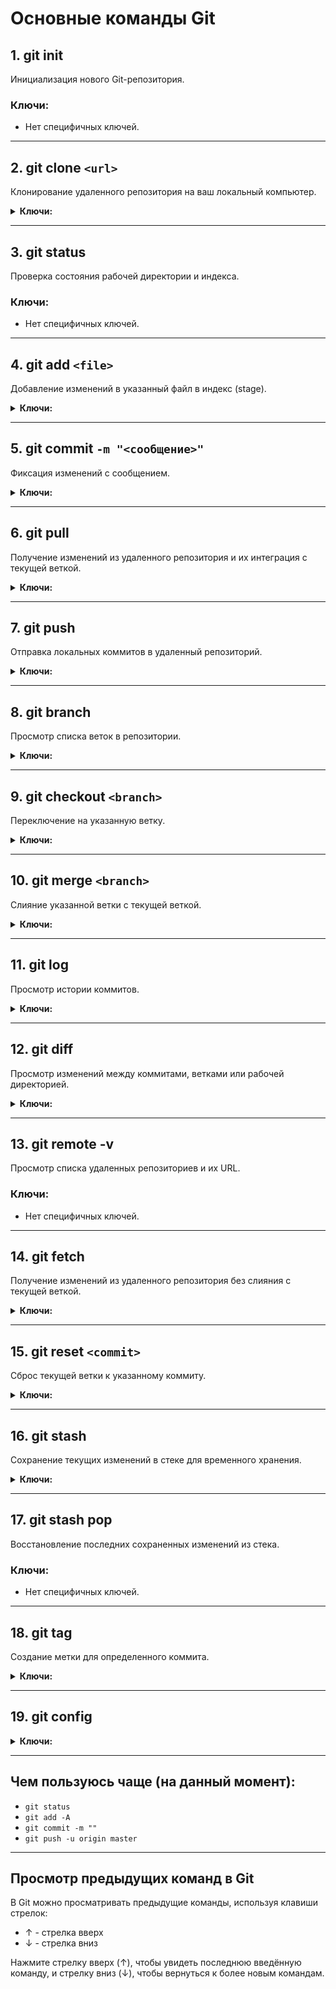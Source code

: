 # Основные команды Git

## 1. git init
Инициализация нового Git-репозитория.

### Ключи:
- Нет специфичных ключей.

---

## 2. git clone `<url>`
Клонирование удаленного репозитория на ваш локальный компьютер.

<details>
<summary><strong>Ключи:</strong></summary>

- `git clone <url>` - клонирует репозиторий по указанному URL.
- `git clone -b <branch> <url>` - клонирует определенную ветку из репозитория.
- `git clone --depth <depth> <url>` - выполняет "мелкое" клонирование с указанной глубиной (только последние коммиты).
- `--depth <n>`: Клонирование только последних n коммитов.
</details>

---

## 3. git status
Проверка состояния рабочей директории и индекса.

### Ключи:
- Нет специфичных ключей.

---

## 4. git add `<file>`
Добавление изменений в указанный файл в индекс (stage).

<details>
<summary><strong>Ключи:</strong></summary>

- `.`: Добавить все изменения в текущей директории.
- `-A`: Добавить все изменения, включая удаленные файлы.
</details>

---

## 5. git commit `-m "<сообщение>"`
Фиксация изменений с сообщением.

<details>
<summary><strong>Ключи:</strong></summary>

- `-a`: Автоматически добавить все отслеживаемые файлы перед коммитом.
- `--amend`: Изменить последний коммит.
</details>

---

## 6. git pull
Получение изменений из удаленного репозитория и их интеграция с текущей веткой.

<details>
<summary><strong>Ключи:</strong></summary>

- `--rebase`: Применить изменения к текущей ветке, используя rebase.
</details>

---

## 7. git push
Отправка локальных коммитов в удаленный репозиторий.

<details>
<summary><strong>Ключи:</strong></summary>

- `git push origin master` - отправляет изменения в ветку `master` на удалённый репозиторий `origin`.
- `git push -u origin master` - отправляет изменения в ветку `master` и устанавливает upstream для отслеживания, чтобы в будущем можно было использовать `git push` без указания ветки.
- `--force`: Принудительная отправка изменений (осторожно!).
- `--set-upstream`: Установить удаленную ветку для текущей локальной ветки.
</details>

---

## 8. git branch
Просмотр списка веток в репозитории.

<details>
<summary><strong>Ключи:</strong></summary>

- `-d <branch>`: Удалить указанную ветку.
- `-m <old_branch> <new_branch>`: Переименовать ветку.
</details>

---

## 9. git checkout `<branch>`
Переключение на указанную ветку.

<details>
<summary><strong>Ключи:</strong></summary>

- `-b <branch>`: Создать новую ветку и сразу на нее переключиться.
</details>

---

## 10. git merge `<branch>`
Слияние указанной ветки с текущей веткой.

<details>
<summary><strong>Ключи:</strong></summary>

- `--no-ff`: Создать новый коммит даже если слияние можно выполнить без него.
</details>

---

## 11. git log
Просмотр истории коммитов.

<details>
<summary><strong>Ключи:</strong></summary>

- `--oneline`: Показать краткий вид истории коммитов.
- `--graph`: Показать графическую структуру веток.
</details>

---

## 12. git diff
Просмотр изменений между коммитами, ветками или рабочей директорией.

<details>
<summary><strong>Ключи:</strong></summary>

- `--cached`: Показать изменения, подготовленные к коммиту.
</details>

---

## 13. git remote -v
Просмотр списка удаленных репозиториев и их URL.

### Ключи:
- Нет специфичных ключей.

---

## 14. git fetch
Получение изменений из удаленного репозитория без слияния с текущей веткой.

<details>
<summary><strong>Ключи:</strong></summary>

- `--all`: Получить изменения из всех удаленных репозиториев.
</details>

---

## 15. git reset `<commit>`
Сброс текущей ветки к указанному коммиту.

<details>
<summary><strong>Ключи:</strong></summary>

- `--soft`: Сбросить коммиты, но сохранить изменения в индексе.
- `--hard`: Сбросить коммиты и удалить изменения.
</details>

---

## 16. git stash
Сохранение текущих изменений в стеке для временного хранения.

<details>
<summary><strong>Ключи:</strong></summary>

- `pop`: Восстановить последние сохраненные изменения.
- `list`: Показать сохраненные состояния.
</details>

---

## 17. git stash pop
Восстановление последних сохраненных изменений из стека.

### Ключи:
- Нет специфичных ключей.

---

## 18. git tag
Создание метки для определенного коммита.

<details>
<summary><strong>Ключи:</strong></summary>

- `-a <tag>`: Создать аннотированную метку.
- `-d <tag>`: Удалить метку.
- `git tag -a v1.0 -m "Версия 1.0"`: создает аннотированную метку v1.0 с сообщением.
</details>

---

## 19. git config

<details>
<summary><strong>Ключи:</strong></summary>

- `git config --global user.name "Ваше Имя"` - устанавливает имя пользователя для всех репозиториев.
- `git config --global user.email "ваш_email@example.com"` - устанавливает email для всех репозиториев.
- `git config --global core.editor "editor"` - устанавливает текстовый редактор по умолчанию.
- `git config --global color.ui auto` - включает цветовую подсветку в выводе.
- `git config --global alias.co checkout` - создает алиас для команды `checkout` как `co`.
- `git config --global alias.br branch` - создает алиас для команды `branch` как `br`.
- `git config --global alias.ci commit` - создает алиас для команды `commit` как `ci`.
</details>

---

## Чем пользуюсь чаще (на данный момент):
- `git status`
- `git add -A`
- `git commit -m ""`
- `git push -u origin master`

---

## Просмотр предыдущих команд в Git

В Git можно просматривать предыдущие команды, используя клавиши стрелок:

- ↑  - стрелка вверх
- ↓  - стрелка вниз

Нажмите стрелку вверх (↑), чтобы увидеть последнюю введённую команду, и стрелку вниз (↓), чтобы вернуться к более новым командам.
